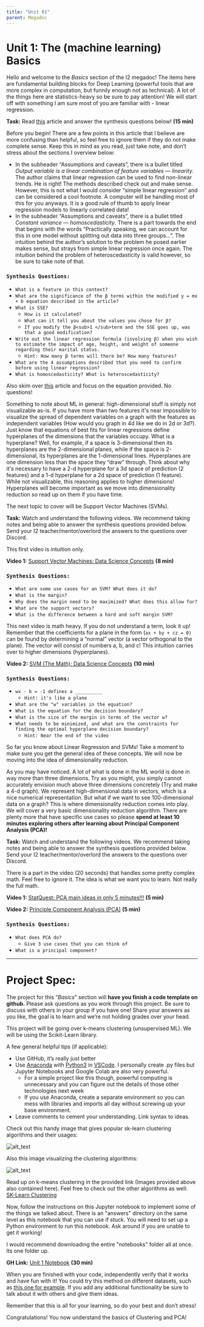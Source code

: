 ```yaml
---
title: "Unit 01"
parent: Megadoc
---
```


# Unit 1: The (machine learning) Basics 

Hello and welcome to the _Basics_ section of the I2 megadoc! The items here are fundamental building blocks for Deep Learning (powerful tools that are more complex in computation, but funnily enough not as technical). A lot of the things here are statistics-heavy so be sure to pay attention! We will start off with something I am sure most of you are familiar with - linear regression.

**Task:** Read [this](https://towardsdatascience.com/the-basics-linear-regression-2fc9f5124687) article and answer the synthesis questions below! **(15 min)**


Before you begin! There are a few points in this article that I believe are more confusing than helpful, so feel free to ignore them if they do not make complete sense. Keep this in mind as you read, just take note, and don’t stress about the sections I overview below:



* In the subheader “Assumptions and caveats”, there is a bullet titled _Output variable is a linear combination of feature variables — linearity_. The author claims that linear regression can be used to find non-linear trends. He is right! The methods described check out and make sense. However, this is not what I would consider “simple linear regression” and can be considered a cool footnote. A computer will be handling most of this for you anyways. It is a good rule of thumb to apply linear regression models to linearly correlated data!
* In the subheader “Assumptions and caveats”, there is a bullet titled _Constant variance — homoscedasticity_. There is a part towards the end that begins with the words “Practically speaking, we can account for this in one model without splitting out data into three groups…”. The intuition behind the author’s solution to the problem he posed earlier makes sense, but strays from simple linear regression once again. The intuition behind the problem of heteroscedasticity is valid however, so be sure to take note of that.


### `Synthesis Questions:`



* `What is a feature in this context?`
* `What are the significance of the β terms within the modified y = mx + b equation described in the article?`
* `What is SSE?`
    * `How is it calculated?`
    * `What can it tell you about the values you chose for β?`
    * `If you modify the β<sub>1 </sub>term and the SSE goes up, was that a good modification?`
* `Write out the linear regression formula (involving β) when you wish to estimate the impact of age, height, and weight of someone regarding their marital status.`
    * `Hint: How many β terms will there be? How many features?`
* `What are the 4 assumptions described that you need to confirm before using linear regression?`
* `What is homoscedasticity? What is heteroscedasticity?`

Also skim over [this](https://medium.datadriveninvestor.com/basics-of-linear-regression-9b529aeaa0a5) article and focus on the equation provided. No questions!

Something to note about ML in general: high-dimensional stuff is simply not visualizable as-is. If you have more than two features it's near impossible to visualize the spread of dependent variables on a graph with the features as independent variables (How would you graph in 4d like we do in 2d or 3d?). Just know that equations of best fits for linear regressions define hyperplanes of the dimensions that the variables occupy. What is a hyperplane? Well, for example, if a space is 3-dimensional then its hyperplanes are the 2-dimensional planes, while if the space is 2-dimensional, its hyperplanes are the 1-dimensional lines. Hyperplanes are one dimension less than the space they “draw” through. Think about why it's necessary to have a 2-d hyperplane for a 3d space of prediction (2 features) and a 1-d hyperplane for a 2d space of prediction (1 feature). While not visualizable, this reasoning applies to higher dimensions! Hyperplanes will become important as we move into dimensionality reduction so read up on them if you have time.

The next topic to cover will be Support Vector Machines (SVMs).

**Task:** Watch and understand the following videos. We recommend taking notes and being able to answer the synthesis questions provided below. Send your I2 teacher/mentor/overlord the answers to the questions over Discord.

This first video is intuition only. 

**Video 1:**
[Support Vector Machines: Data Science Concepts](https://www.youtube.com/watch?v=iEQ0e-WLgkQ)  **(8 min)**

### `Synthesis Questions:`



* `What are some use cases for an SVM? What does it do?`
* `What is the margin?`
* `Why does the margin need to be maximized? What does this allow for?`
* `What are the support vectors?`
* `What is the difference between a hard and soft margin SVM?`

This next video is math heavy. If you do not understand a term, look it up! Remember that the coefficients for a plane in the form (`ax + by + cz = 0)` can be found by determining a “normal” vector (a vector orthogonal to the plane). The vector will consist of numbers a, b, and c! This intuition carries over to higher dimensions (hyperplanes).

**Video 2:** [SVM (The Math): Data Science Concepts](https://www.youtube.com/watch?v=bM4_AstaBZo) **(10 min)**

### `Synthesis Questions:`



* `wx - b = -1 defines a __________ `
    * `Hint: it's like a plane`
* `What are the "w" variables in the equation?`
* `What is the equation for the decision boundary?`
* `What is the size of the margin in terms of the vector w?`
* `What needs to be minimized, and what are the constraints for finding the optimal hyperplane decision boundary? `
    * `Hint: Near the end of the video`

So far you know about Linear Regression and SVMs! Take a moment to make sure you get the general idea of these concepts. We will now be moving into the idea of dimensionality reduction.

As you may have noticed. A lot of what is done in the ML world is done in way more than three dimensions. Try as you might, you simply cannot accurately envision much above three dimensions concretely (Try and make a 4-d graph). We represent high-dimensional data in vectors, which is a nice numerical representation. But what if we want to see 100-dimensional data on a graph? This is where dimensionality reduction comes into play. We will cover a very basic dimensionality reduction algorithm. There are plenty more that have specific use cases so please **spend at least 10 minutes exploring others after learning about Principal Component Analysis (PCA)!**

**Task:** Watch and understand the following videos. We recommend taking notes and being able to answer the synthesis questions provided below. Send your I2 teacher/mentor/overlord the answers to the questions over Discord.

There is a part in the video (20 seconds) that handles some pretty complex math. Feel free to ignore it. The idea is what we want you to learn. Not really the full math.

**Video 1:** [StatQuest: PCA main ideas in only 5 minutes!!!](https://www.youtube.com/watch?v=HMOI_lkzW08) **(5 min)**

**Video 2:** [Principle Component Analysis (PCA)](https://www.youtube.com/watch?v=FD4DeN81ODY) **(5 min)**


### `Synthesis Questions:`



* `What does PCA do?`
    * `Give 3 use cases that you can think of`
* `What is a principal component?`

---

# **Project Spec:**

The project for this “_Basics_” section will **have you finish a code template on github.** Please ask questions as you work through this project. Be sure to discuss with others in your group if you have one! Share your answers as you like, the goal is to learn and we’re not holding grades over your head.

This project will be going over k-means clustering (unsupervised ML). We will be using the Scikit-Learn library.

A few general helpful tips (if applicable):



* Use GitHub, it’s really just better
* Use [Anaconda](https://www.anaconda.com/) with [Python3](https://www.python.org/downloads/) in [VSCode](https://code.visualstudio.com/). I personally create .py files but Jupyter Notebooks and Google Colab are also very powerful. 
    * For a simple project like this though, powerful computing is unnecessary and you can figure out the details of those other technologies next week
    * If you use Anaconda, create a separate environment so you can mess with libraries and imports all day without screwing up your base environment.
* Leave comments to cement your understanding. Link syntax to ideas.

Check out this handy image that gives popular sk-learn clustering algorithms and their usages:


![alt_text](../assets/image8.png)


Also this image visualizing the clustering algorithms:


![alt_text](../assets/image5.png)


Read up on k-means clustering in the provided link (Images provided above also contained here). Feel free to check out the other algorithms as well: [SK-Learn Clustering](https://scikit-learn.org/stable/modules/clustering.html#k-means)

Now, follow the instructions on this Jupyter notebook to implement some of the things we talked about. There is an "answers" directory on the same level as this notebook that you can use if stuck. You will need to set up a Python environment to run this notebook. Ask around if you are unable to get it working!

I would recommend downloading the entire "notebooks" folder all at once. Its one folder up.

**GH Link:** [Unit 1 Notebook](https://github.com/interactive-intelligence/intro-neuro-ai-website/blob/main/notebooks/unit-01/clustering-pca.ipynb) **(30 min)**

When you are finished with your code, independently verify that it works and have fun with it! You could try this method on different datasets, such as [this one for example](https://www.kaggle.com/datasets/ashwingupta3012/human-faces). If you add any additional functionality be sure to talk about it with others and give them ideas. 

Remember that this is all for your learning, so do your best and don’t stress!

Congratulations! You now understand the basics of Clustering and PCA!